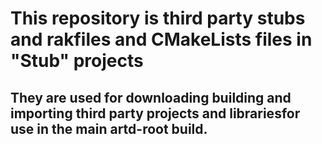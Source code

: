 # This repository is third party stubs and rakfiles and CMakeLists files in "Stub" projects
## They are used for downloading building and importing third party projects and librariesfor use in the main artd-root build.


